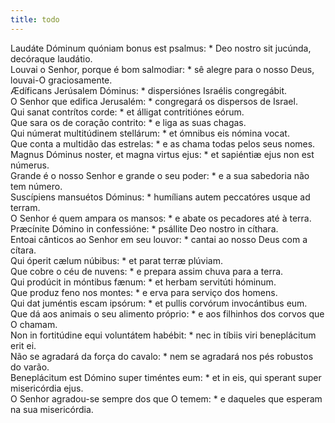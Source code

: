 ```yaml
---
title: todo
---
```

<div class="dropcap text-justify">Laudáte Dóminum quóniam bonus est psalmus: * Deo nostro sit jucúnda, decóraque laudátio.</div>
<div class="dropcap text-justify">Louvai o Senhor, porque é bom salmodiar: * sê alegre para o nosso Deus, louvai-O graciosamente.</div>
<div class="text-justify">Ædíficans Jerúsalem Dóminus: * dispersiónes Israélis congregábit.</div>
<div class="text-justify">O Senhor que edifica Jerusalém: * congregará os dispersos de Israel.</div>
<div class="text-justify">Qui sanat contrítos corde: * et álligat contritiónes eórum.</div>
<div class="text-justify">Que sara os de coração contrito: * e liga as suas chagas.</div>
<div class="text-justify">Qui númerat multitúdinem stellárum: * et ómnibus eis nómina vocat.</div>
<div class="text-justify">Que conta a multidão das estrelas: * e as chama todas pelos seus nomes.</div>
<div class="text-justify">Magnus Dóminus noster, et magna virtus ejus: * et sapiéntiæ ejus non est númerus.</div>
<div class="text-justify">Grande é o nosso Senhor e grande o seu poder: * e a sua sabedoria não tem número.</div>
<div class="text-justify">Suscípiens mansuétos Dóminus: * humílians autem peccatóres usque ad terram.</div>
<div class="text-justify">O Senhor é quem ampara os mansos: * e abate os pecadores até à terra.</div>
<div class="text-justify">Præcínite Dómino in confessióne: * psállite Deo nostro in cíthara.</div>
<div class="text-justify">Entoai cânticos ao Senhor em seu louvor: * cantai ao nosso Deus com a cítara.</div>
<div class="text-justify">Qui óperit cælum núbibus: * et parat terræ plúviam.</div>
<div class="text-justify">Que cobre o céu de nuvens: * e prepara assim chuva para a terra.</div>
<div class="text-justify">Qui prodúcit in móntibus fænum: * et herbam servitúti hóminum.</div>
<div class="text-justify">Que produz feno nos montes: * e erva para serviço dos homens.</div>
<div class="text-justify">Qui dat juméntis escam ipsórum: * et pullis corvórum invocántibus eum.</div>
<div class="text-justify">Que dá aos animais o seu alimento próprio: * e aos filhinhos dos corvos que O chamam.</div>
<div class="text-justify">Non in fortitúdine equi voluntátem habébit: * nec in tíbiis viri beneplácitum erit ei.</div>
<div class="text-justify">Não se agradará da força do cavalo: * nem se agradará nos pés robustos do varão.</div>
<div class="text-justify">Beneplácitum est Dómino super timéntes eum: * et in eis, qui sperant super misericórdia ejus.</div>
<div class="text-justify">O Senhor agradou-se sempre dos que O temem: * e daqueles que esperam na sua misericórdia.</div>

